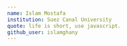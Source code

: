 ```yaml
---
name: Islam Mostafa
institution: Suez Canal University
quote: life is short, use javascript.
github_user: islamghany
---
```

